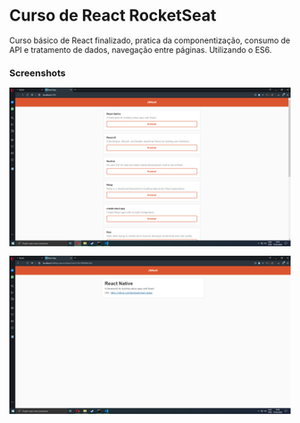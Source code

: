 # Curso de React RocketSeat
Curso básico de React finalizado, pratica da componentização, consumo de API e tratamento de dados, navegação entre páginas.
Utilizando o ES6.

### Screenshots
![Tela Inicial](https://github.com/MatheusGobbi/CursoReactRocketSeat/blob/master/ScreenShotsReact/ReactWeb.PNG)

![Descriçao do repositório](https://github.com/MatheusGobbi/CursoReactRocketSeat/blob/master/ScreenShotsReact/DadosReact.PNG)
